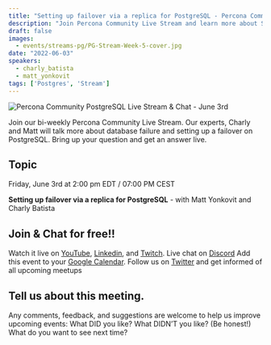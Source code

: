```yaml
---
title: "Setting up failover via a replica for PostgreSQL - Percona Community PostgreSQL Live Stream & Chat - June, 3rd"
description: "Join Percona Community Live Stream and learn more about Setting up failover via a replica for PostgreSQL on June 3rd at 3:00 pm EDT  / 08:00 PM CEST"
draft: false
images:
  - events/streams-pg/PG-Stream-Week-5-cover.jpg
date: "2022-06-03"
speakers:
  - charly_batista
  - matt_yonkovit
tags: ['Postgres', 'Stream']
---
```


![Percona Community PostgreSQL Live Stream & Chat - June 3rd](events/streams-pg/PG-Stream-Week-5-cover.jpg)

Join our bi-weekly Percona Community Live Stream. Our experts, Charly and Matt will talk more about database failure and setting up a failover on PostgreSQL. Bring up your question and get an answer live.

## Topic

Friday, June 3rd  at 2:00 pm EDT  / 07:00 PM CEST

**Setting up failover via a replica for PostgreSQL** - with  Matt Yonkovit and Charly Batista

## Join & Chat for free!!
Watch it live on [YouTube](https://www.youtube.com/watch?v=DhLg4tMvHuI), [Linkedin](https://www.linkedin.com/video/event/urn:li:ugcPost:6934503819577847808/), and [Twitch](https://www.twitch.tv/perconacommunity).
Live chat on [Discord](http://per.co.na/discord)
Add this event to your [Google Calendar](https://calendar.google.com/event?action=TEMPLATE&tmeid=MXNiMjllM3Vpb2o5MGJjNWQwbWJwYmJvNGFfMjAyMjA2MDNUMTgwMDAwWiBmcmVkZWwubWFtaW5kcmFAcGVyY29uYS5jb20&tmsrc=fredel.mamindra%40percona.com).
Follow us on [Twitter](https://twitter.com/PerconaBytes) and get informed of all upcoming meetups

## Tell us about this meeting.
Any comments, feedback, and suggestions are welcome to help us improve upcoming events:
What DID you like?
What DIDN’T you like? (Be honest!)
What do you want to see next time?
